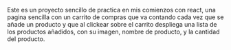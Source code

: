 Este es un proyecto sencillo de practica en mis comienzos con react, una pagina sencilla con un carrito de compras que va contando cada vez que se añade un producto y que al clickear sobre el carrito despliega una lista de los productos añadidos, con su imagen, nombre de producto, y la cantidad del producto.
